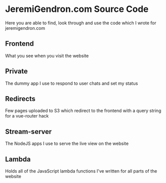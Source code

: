 # JeremiGendron.com Source Code
Here you are able to find, look through and use the code which I wrote for jeremigendron.com

## Frontend
What you see when you visit the website

## Private
The dummy app I use to respond to user chats and set my status

## Redirects
Few pages uploaded to S3 which redirect to the frontend with a query string for
a vue-router hack

## Stream-server
The NodeJS apps I use to serve the live view on the website

## Lambda
Holds all of the JavaScript lambda functions I've written for all parts of the
website
